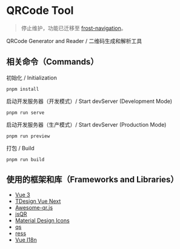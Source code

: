 # QRCode Tool

> 停止维护，功能已迁移至 [frost-navigation](https://github.com/Frost-ZX/frost-navigation)。

QRCode Generator and Reader / 二维码生成和解析工具

## 相关命令（Commands）

初始化 / Initialization

```text
pnpm install
```

启动开发服务器（开发模式）/ Start devServer (Development Mode)

```text
pnpm run serve
```

启动开发服务器（生产模式）/ Start devServer (Production Mode)

```text
pnpm run preview
```

打包 / Build

```text
pnpm run build
```

## 使用的框架和库（Frameworks and Libraries）

- [Vue 3](https://cn.vuejs.org/)
- [TDesign Vue Next](https://tdesign.tencent.com/vue-next/)
- [Awesome-qr.js](https://github.com/SumiMakito/Awesome-qr.js)
- [jsQR](https://github.com/cozmo/jsQR)
- [Material Design Icons](https://materialdesignicons.com/)
- [qs](https://github.com/ljharb/qs)
- [ress](https://github.com/filipelinhares/ress)
- [Vue I18n](https://vue-i18n.intlify.dev/)
